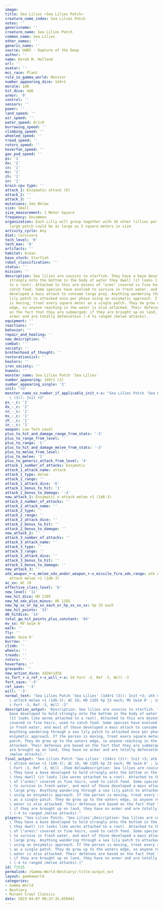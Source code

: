 ```yaml
---
image: 
title: Sea Lilies «Sea Lilies Patch»
creature_name_index: Sea Lilies Patch
notes: ''
genericname: ''
creature_name: Sea Lilies Patch
common_name: Sea Lilies
other_names: ''
generic_name: ''
source: GW05 - Rapture of the Deep
author: ''
name: Derek M. Holland
url: ''
avatar: ''
mcc_race: Plant
role_in_gamma_world: Monster
number_appearing_dice: 1d4+1
morale: 1d8
hit_dice: 4d6
armor: '9'
control: ''
sensors: ''
power: ''
land_speed: ''
air_speed: ''
water_speed: 0/1/0
burrowing_speed: ''
climbing_speed: ''
wheeled_speed: ''
tread_speed: ''
rotors_speed: ''
hoverfan_speed: ''
gav_pod_speed: ''
ps: '1'
dx: '2'
cn: '1'
ms: '1'
ch: '1'
in: '1'
brain-cpu type: ''
attack_1: Enzymatic attack (6)
attack_2: ''
attack_3: ''
mutations: See Below
size: Small
size_measurement: 1 Meter Square
frequency: Uncommon
organization: Each Lilly will group together with 10 other lillies per square meter.  A
  large patch could be as large as 5 square meters in size
activity_cycle: Any
diet: Carnivore
tech_level: '0'
tech_max: '0'
artifacts: ''
habitat: Ocean
base_stock: Starfish
robot_classification: ''
status: ''
mission: ''
description: Sea lilies are cousins to starfish. They have a base developed to hold
  strongly onto the bottom in the body of water they dwell (it looks like worms attached
  to a root). Attached to this are dozens of "arms" covered in fine hairs, used to
  catch food. Some species have evolved to survive in fresh water, and most of those
  developed a mass attack to consume large prey. Anything wandering through a sea
  lily patch to attacked once per phase using an enzymatic approach. If the person
  is moving, treat every square meter as a single patch. They do grow up to the waters
  edge, so anyone reaching in the water is also attacked. Their defenses are based
  on the fact that they are submerged; if they are brought up on land, they have no
  armor and are totally defenseless (-4 to ranged /melee attacks).
equipment: ''
reactions: ''
behavior: ''
repair_and_healing: ''
new_description: ''
combat: ''
society: ''
brotherhood_of_thought: ''
restorationsist: ''
healers: ''
iron_society: ''
humans: ''
monster_name: Sea Lilies Patch 'Sea Lilies'
number_appearing: 1d4+1 (3)
number_appearing_single: '3'
init: '+3'
monster_name_xx_number_if_applicable_init_+-x: "Sea Lilies Patch 'Sea Lilies' (1d4+1\
  \ (3)): Init +3"
ps_-_c: '1'
dx_-_c: '2'
cn_-_c: '1'
ms_-_c: '1'
ch_-_c: '1'
in_-_c: '1'
weapon: Low Tech Level
plus_to_hit_and_damage_range_from_stats: '-3'
plus_to_range_from_level: ''
plus_to_range: '1'
plus_to_hit_and_damage_melee_from_stats: '-3'
plus_to_melee_from_level: ''
plus_to_melee: '1'
plus_to_generic_attack_from_level: '4'
attack_1_number_of_attacks: Enzymatic
attack_1_attack_name: attack
attack_1_type: melee
attack_1_range: ''
attack_1_attack_dice: '6'
attack_1_bonus_to_hit: '1'
attack_1_bonus_to_damage: '-3'
new_attack_1: Enzymatic x attack melee +1 (1d6-3)
attack_2_number_of_attacks: ''
attack_2_attack_name: ''
attack_2_type: ''
attack_2_range: ''
attack_2_attack_dice: ''
attack_2_bonus_to_hit: ''
attack_2_bonus_to_damage: ''
new_attack_2: ''
attack_3_number_of_attacks: ''
attack_3_attack_name: ''
attack_3_type: ''
attack_3_range: ''
attack_3_attack_dice: ''
attack_3_bonus_to_hit: ''
attack_3_bonus_to_damage: ''
new_attack_3: ''
atk_weapon_+-x_melee_xdx_andor_weapon_+-x_missile_fire_xdx_range: atk enzymatic x
  attack melee +1 (1d6-3)
ac_xx: AC 19
effective_class_level: '6'
new_level: '11'
new_hit_dice: HD 11D5
new_hd_xdx_plus_minus: HD 11D5
new_hp_xx_or_hp_xx_each_or_hp_xx_xx_xx: hp 33 each
new_hit_points: '33'
d6_hitdice: '14'
total_gw_hit_points_plus_constant: '84'
mv_xx: MV Swim 0'
walk: ''
fly: ''
swim: Swim 0'
burrow: ''
climb: ''
wheels: ''
treads: ''
rotors: ''
hoverfans: ''
gravpods: ''
new_action_dice: 1d20+1d16
sv_fort_+-x_ref_+-x_will_+-x: SV Fort -3, Ref -3, Will -3
fort_save: '-3'
ref_save: '-3'
will: '-3'
normal_text: "Sea Lilies Patch 'Sea Lilies' (1d4+1 (3)): Init +3; atk enzymatic x\
  \ attack melee +1 (1d6-3); AC 19; HD 11D5 hp 33 each; MV Swim 0' ; 1d20+1d16; SV\
  \ Fort -3, Ref -3, Will -3"
description_output: 'Description: Sea lilies are cousins to starfish. They have a
  base developed to hold strongly onto the bottom in the body of water they dwell
  (it looks like worms attached to a root). Attached to this are dozens of "arms"
  covered in fine hairs, used to catch food. Some species have evolved to survive
  in fresh water, and most of those developed a mass attack to consume large prey.
  Anything wandering through a sea lily patch to attacked once per phase using an
  enzymatic approach. If the person is moving, treat every square meter as a single
  patch. They do grow up to the waters edge, so anyone reaching in the water is also
  attacked. Their defenses are based on the fact that they are submerged; if they
  are brought up on land, they have no armor and are totally defenseless (-4 to ranged
  /melee attacks).'
final_output: "Sea Lilies Patch 'Sea Lilies' (1d4+1 (3)): Init +3; atk enzymatic x\
  \ attack melee +1 (1d6-3); AC 19; HD 11D5 hp 33 each; MV Swim 0' ; 1d20+1d16; SV\
  \ Fort -3, Ref -3, Will -3See BelowDescription: Sea lilies are cousins to starfish.\
  \ They have a base developed to hold strongly onto the bottom in the body of water\
  \ they dwell (it looks like worms attached to a root). Attached to this are dozens\
  \ of \"arms\" covered in fine hairs, used to catch food. Some species have evolved\
  \ to survive in fresh water, and most of those developed a mass attack to consume\
  \ large prey. Anything wandering through a sea lily patch to attacked once per phase\
  \ using an enzymatic approach. If the person is moving, treat every square meter\
  \ as a single patch. They do grow up to the waters edge, so anyone reaching in the\
  \ water is also attacked. Their defenses are based on the fact that they are submerged;\
  \ if they are brought up on land, they have no armor and are totally defenseless\
  \ (-4 to ranged /melee attacks)."
players: "Sea Lilies Patch; 'Sea Lilies';Description: Sea lilies are cousins to starfish.\
  \ They have a base developed to hold strongly onto the bottom in the body of water\
  \ they dwell (it looks like worms attached to a root). Attached to this are dozens\
  \ of \"arms\" covered in fine hairs, used to catch food. Some species have evolved\
  \ to survive in fresh water, and most of those developed a mass attack to consume\
  \ large prey. Anything wandering through a sea lily patch to attacked once per phase\
  \ using an enzymatic approach. If the person is moving, treat every square meter\
  \ as a single patch. They do grow up to the waters edge, so anyone reaching in the\
  \ water is also attacked. Their defenses are based on the fact that they are submerged;\
  \ if they are brought up on land, they have no armor and are totally defenseless\
  \ (-4 to ranged /melee attacks).|"
id: 71525
permalink: /Gamma-World-Bestiary/:title:output_ext
layout: gammaworld
categories:
- Gamma World
- Bestiary
- Mutant Crawl Classics
date: 2023-04-07 08:37:35.650441
---
```

